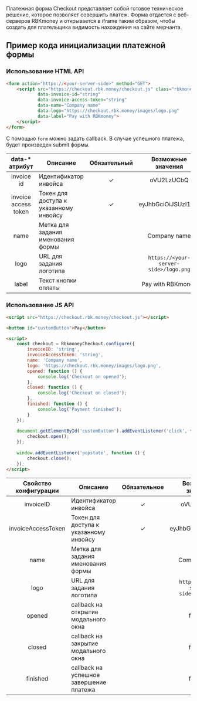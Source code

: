 Платежная форма Checkout представляет собой готовое техническое решение, которое позволяет совершить платеж. Форма отдается с веб-серверов RBKmoney и открывается в iframe таким образом, чтобы создать для плательщика видимость нахождения на сайте мерчанта.

## Пример кода инициализации платежной формы

### Использование HTML API

```html
<form action="https://<your-server-side>" method="GET">
    <script src="https://checkout.rbk.money/checkout.js" class="rbkmoney-checkout"
            data-invoice-id="string"
            data-invoice-access-token="string"
            data-name="Company name"
            data-logo="https://checkout.rbk.money/images/logo.png"
            data-label="Pay with RBKmoney">
    </script>
</form>
```

С помощью `form` можно задать callback. В случае успешного платежа, будет произведен submit формы.

| data-* атрибут           | Описание                                              | Обязательный | Возможные значения                    |
| :----------------------: | ----------------------------------------------------- | :-----------:| :------------------------------------:|
| invoice id               | Идентификатор инвойса                                 | ✓            | oVU2LzUCbQ                            |
| invoice access token     | Токен для доступа к указанному инвойсу                | ✓            | eyJhbGciOiJSUzI1N...                  |
| name                     | Метка для задания именования формы                    |              | Company name                          |
| logo                     | URL для задания логотипа                              |              | `https://<your-server-side>/logo.png` |
| label                    | Текст кнопки оплаты                                   |              |  Pay with RBKmoney                    |

### Использование JS API

```html
<script src="https://checkout.rbk.money/checkout.js"></script>

<button id="customButton">Pay</button>

<script>
    const checkout = RbkmoneyCheckout.configure({
        invoiceID: 'string',
        invoiceAccessToken: 'string',
        name: 'Company name',
        logo: 'https://checkout.rbk.money/images/logo.png',
        opened: function () {
            console.log('Checkout on opened');
        },
        closed: function () {
            console.log('Checkout on closed');
        },
        finished: function () {
            console.log('Payment finished');
        }
    });
    
    document.getElementById('customButton').addEventListener('click', function () {
        checkout.open();
    });
    
    window.addEventListener('popstate', function () {
        checkout.close();
    });
</script>
```

| Свойство конфигурации    | Описание                                              | Обязательное | Возможные значения                    |
| :----------------------: | ----------------------------------------------------- | :-----------:| :------------------------------------:|
| invoiceID                | Идентификатор инвойса                                 | ✓            | oVU2LzUCbQ                            |
| invoiceAccessToken       | Токен для доступа к указанному инвойсу                | ✓            | eyJhbGciOiJSUzI1N...                  |
| name                     | Метка для задания именования формы                    |              | Company name                          |
| logo                     | URL для задания логотипа                              |              | `https://<your-server-side>/logo.png` |
| opened                   | callback на открытие модального окна                  |              | function                              |
| closed                   | callback на закрытие модального окна                  |              | function                              |
| finished                 | callback на успешное завершение платежа               |              | function                              |
